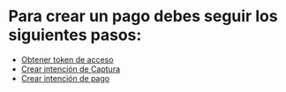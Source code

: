 # Para crear un pago debes seguir los siguientes pasos:

  - [Obtener token de acceso](obtener-token-acceso.md)
  - [Crear intención de Captura](crear-intencion-captura.md)
  - [Crear intención de pago](crear-intencion-pago.md)

